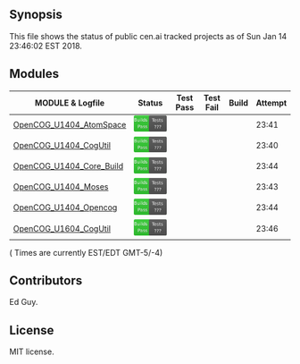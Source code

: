 
## Synopsis

This file shows the status of public cen.ai tracked projects as of Sun Jan 14 23:46:02 EST 2018.

## Modules 

| MODULE & Logfile | Status | Test Pass | Test Fail| Build | Attempt|
| --- | --- | --- | --- | ---  | --- |
| [OpenCOG_U1404_AtomSpace](jobs/OpenCOG_U1404_AtomSpace.log) | ![Status](/images/BUILDPASS.svg) |  |  |  | 23:41  | 23:41 |
| [OpenCOG_U1404_CogUtil](jobs/OpenCOG_U1404_CogUtil.log) | ![Status](/images/BUILDPASS.svg) |  |  |  | 23:40  | 23:40 |
| [OpenCOG_U1404_Core_Build](jobs/OpenCOG_U1404_Core_Build.log) | ![Status](/images/BUILDPASS.svg) |  |  |  | 23:44  | 23:44 |
| [OpenCOG_U1404_Moses](jobs/OpenCOG_U1404_Moses.log) | ![Status](/images/BUILDPASS.svg) |  |  |  | 23:43  | 23:43 |
| [OpenCOG_U1404_Opencog](jobs/OpenCOG_U1404_Opencog.log) | ![Status](/images/BUILDPASS.svg) |  |  |  | 23:44  | 23:44 |
| [OpenCOG_U1604_CogUtil](jobs/OpenCOG_U1604_CogUtil.log) | ![Status](/images/BUILDPASS.svg) |  |  |  | 23:46  | 23:46 |
( Times are currently EST/EDT GMT-5/-4) 

## Contributors

Ed Guy.

## License

MIT license. 

